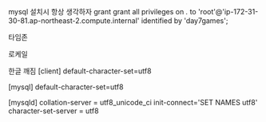 mysql 설치시 항상 생각하자
grant
grant all privileges on *.* to 'root'@'ip-172-31-30-81.ap-northeast-2.compute.internal' identified by 'day7games';

타임존

로케일

한글 깨짐
[client]
default-character-set=utf8

[mysql]
default-character-set=utf8


[mysqld]
collation-server = utf8_unicode_ci
init-connect='SET NAMES utf8'
character-set-server = utf8